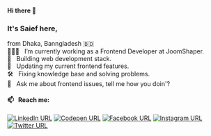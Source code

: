 #### Hi there 👋
### It's Saief here,
from Dhaka, Banngladesh 🇧🇩 <br>
👨🏻‍💻 &nbsp; I’m currently working as a Frontend Developer at JoomShaper. <br>
🌱 &nbsp; Building web development stack. <br>
🎉 &nbsp; Updating my current frontend features. <br>
🛠 &nbsp; Fixing knowledge base and solving problems. <br>
💬 &nbsp; Ask me about frontend issues, tell me how you doin'?

#### 📫 &nbsp; Reach me:
[![LinkedIn URL](https://img.shields.io/badge/social--badge?style=social&label=connect&logo=linkedin)](https://www.linkedin.com/in/saiefalemon)
[![Codepen URL](https://img.shields.io/badge/social--badge?style=social&label=visit&logo=codepen)](https://www.codepen.io/iamsaief)
[![Facebook URL](https://img.shields.io/badge/social--badge?style=social&label=follow&logo=facebook)](https://www.facebook.com/saiefalemon)
[![Instagram URL](https://img.shields.io/badge/social--badge?style=social&label=follow&logo=instagram)](https://www.instagram.com/saiefalemon)
[![Twitter URL](https://img.shields.io/badge/social--badge?style=social&label=@saiefalemon&logo=twitter)](https://www.twitter.com/saiefalemon)


<!--
**iamsaief/iamsaief** is a ✨ _special_ ✨ repository because its `README.md` (this file) appears on your GitHub profile.

Here are some ideas to get you started:

- 🔭 I’m currently working on ...
- 🌱 I’m currently learning ...
- 👯 I’m looking to collaborate on ...
- 🤔 I’m looking for help with ...
- 💬 Ask me about ...
- 📫 How to reach me: ...
- 😄 Pronouns: ...
- ⚡ Fun fact: ...
-->
